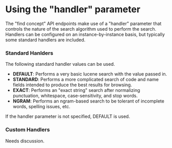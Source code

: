 <a name="top" />

Using the "handler" parameter
=============================

The "find concept" API endpoints make use of a "handler" parameter that controls
the nature of the search algorithm used to perform the search. Handlers can be configured on an instance-by-instance basis, but typically some standard handlers are included.

### Standard Hanlders

The following standard handler values can be used.

 - **DEFAULT**: Performs a very basic lucene search with the value passed in.
 - **STANDARD**: Performs a more complicated search of code and name fields intended to produce the best results for browsing.
 - **EXACT**: Performs an "exact string" search after normalizing punctuation, whitespace, case-sensitivity, and stop words. 
 - **NGRAM**: Performs an ngram-based search to be tolerant of incomplete words, spelling issues, etc.

If the handler parameter is not specified, DEFAULT is used.

### Custom Handlers

Needs discussion.

